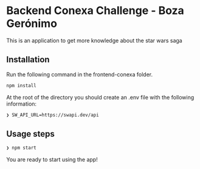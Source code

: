 # Backend Conexa Challenge - Boza Gerónimo

This is an application to get more knowledge about the star wars saga

## Installation

Run the following command in the frontend-conexa folder.

```bash
npm install
```

At the root of the directory you should create an .env file with the following information:

```bash
❯ SW_API_URL=https://swapi.dev/api
```

## Usage steps

```bash
❯ npm start
```

You are ready to start using the app!
